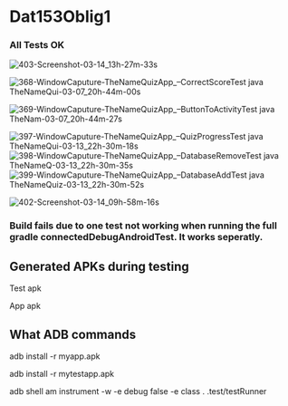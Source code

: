 
# Dat153Oblig1
### All Tests OK
![403-Screenshot-03-14_13h-27m-33s](https://user-images.githubusercontent.com/54099045/158171983-6c174721-e23b-4ea2-8e0a-a181eca36796.png)

![368-WindowCaputure-TheNameQuizApp_–_CorrectScoreTest java_ TheNameQui-03-07_20h-44m-00s](https://user-images.githubusercontent.com/54099045/157106777-5c1eab69-6939-4b33-b68f-516666e556fd.png)

![369-WindowCaputure-TheNameQuizApp_–_ButtonToActivityTest java_ TheNam-03-07_20h-44m-27s](https://user-images.githubusercontent.com/54099045/157106810-56440de9-7022-47b5-a64b-37951a6cf546.png)

![397-WindowCaputure-TheNameQuizApp_–_QuizProgressTest java_ TheNameQui-03-13_22h-30m-18s](https://user-images.githubusercontent.com/54099045/158080025-298777ad-486d-44db-b7cb-87768b27494c.png)
![398-WindowCaputure-TheNameQuizApp_–_DatabaseRemoveTest java_ TheNameQ-03-13_22h-30m-35s](https://user-images.githubusercontent.com/54099045/158080027-46f47ce5-4ede-4212-8528-c833782bff39.png)
![399-WindowCaputure-TheNameQuizApp_–_DatabaseAddTest java_ TheNameQuiz-03-13_22h-30m-52s](https://user-images.githubusercontent.com/54099045/158080031-962d1236-58ca-4cd3-aec6-57ed08f5e9e6.png)

![402-Screenshot-03-14_09h-58m-16s](https://user-images.githubusercontent.com/54099045/158138494-615e36c2-a537-4f4c-80b3-8c146294b6ad.png)
### Build fails due to one test not working when running the full gradle connectedDebugAndroidTest. It works seperatly. 


## Generated APKs during testing

Test apk

App apk


## What ADB commands

adb install -r myapp.apk

adb install -r mytestapp.apk

adb shell am instrument -w -e debug false -e class <packageName>.<className> <packageName>.test/testRunner
